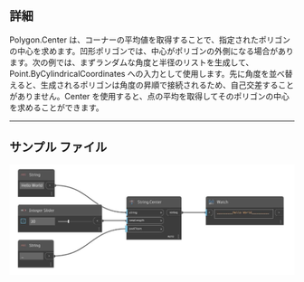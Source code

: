 ## 詳細
Polygon.Center は、コーナーの平均値を取得することで、指定されたポリゴンの中心を求めます。凹形ポリゴンでは、中心がポリゴンの外側になる場合があります。次の例では、まずランダムな角度と半径のリストを生成して、Point.ByCylindricalCoordinates への入力として使用します。先に角度を並べ替えると、生成されるポリゴンは角度の昇順で接続されるため、自己交差することがありません。Center を使用すると、点の平均を取得してそのポリゴンの中心を求めることができます。
___
## サンプル ファイル

![Center](./DSCore.String.Center_img.jpg)

